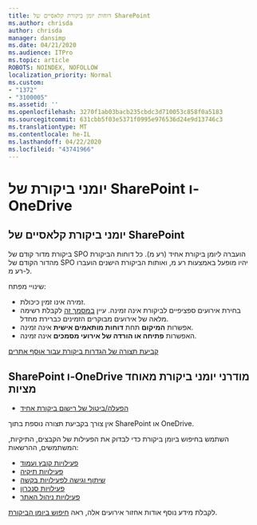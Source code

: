 ```yaml
---
title: דוחות יומן ביקורת קלאסיים של SharePoint
ms.author: chrisda
author: chrisda
manager: dansimp
ms.date: 04/21/2020
ms.audience: ITPro
ms.topic: article
ROBOTS: NOINDEX, NOFOLLOW
localization_priority: Normal
ms.custom:
- "1372"
- "3100005"
ms.assetid: ''
ms.openlocfilehash: 3270f1ab03bacb235cbdc3d710053c858f0a5183
ms.sourcegitcommit: 631cbb5f03e5371f0995e976536d24e9d13746c3
ms.translationtype: MT
ms.contentlocale: he-IL
ms.lasthandoff: 04/22/2020
ms.locfileid: "43741966"
---
```

# <a name="sharepoint-and-onedrive-audit-logs"></a>יומני ביקורת של SharePoint ו-OneDrive

## <a name="sharepoint-classic-audit-logs"></a>יומני ביקורת קלאסיים של SharePoint

ביקורת מדור קודם של SPO הועברה ליומן ביקורת אחיד (רע מ). כל דוחות הביקורת מהדור הקודם של SPO יהיו מופעל באמצעות רע מ, ואותות הביקורת הישנים הועברו ל-רע מ.

שינויי מפתח:

* זמירה אינו זמין כיכולת.
* בחירת אירועים ספציפיים לביקורת אינה זמינה. עיין [במסמך זה](https://docs.microsoft.com/office365/securitycompliance/search-the-audit-log-in-security-and-compliance) לקבלת רשימה מלאה של אירועים מבוקרים הזמינים כברירת מחדל.
* אפשרות **המיקום** תחת **דוחות מותאמים אישית** אינה זמינה.
* האפשרות **פתיחה או הורדה של אירועי מסמכים** אינה זמינה.

[קביעת תצורה של הגדרות ביקורת עבור אוסף אתרים](https://support.office.com/article/Configure-audit-settings-for-a-site-collection-A9920C97-38C0-44F2-8BCB-4CF1E2AE22D2)

## <a name="sharepoint-and-onedrive-modern-unified-audit-logs-from-compliance"></a>SharePoint ו-OneDrive מודרני יומני ביקורת מאוחד מציות

* [הפעלה/ביטול של רישום ביקורת אחיד](https://docs.microsoft.com/office365/securitycompliance/turn-audit-log-search-on-or-off) 

אין צורך בקביעת תצורה נוספת בתוך SharePoint או OneDrive.

השתמש בחיפוש ביומן ביקורת כדי לבדוק את הפעילות של הקבצים, התיקיות, המשתמשים, ההרשאות:

* [פעילויות קובץ ועמוד](https://docs.microsoft.com/office365/securitycompliance/search-the-audit-log-in-security-and-compliance)
* [פעילויות תיקיה](https://docs.microsoft.com/office365/securitycompliance/search-the-audit-log-in-security-and-compliance#folder-activities)
* [שיתוף וגישה לפעילויות בקשה](https://docs.microsoft.com/office365/securitycompliance/search-the-audit-log-in-security-and-compliance#sharing-and-access-request-activities)
* [פעילויות סנכרון](https://docs.microsoft.com/office365/securitycompliance/search-the-audit-log-in-security-and-compliance#synchronization-activities)
* [פעילויות ניהול האתר](https://docs.microsoft.com/office365/securitycompliance/search-the-audit-log-in-security-and-compliance#site-administration-activities)

לקבלת מידע נוסף אודות אחזור אירועים אלה, ראה [חיפוש ביומן הביקורת](https://docs.microsoft.com/office365/securitycompliance/search-the-audit-log-in-security-and-compliance#search-the-audit-log).
